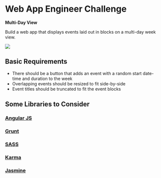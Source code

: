 # Web App Engineer Challenge

**Multi-Day View**

Build a web app that displays events laid out in blocks on a multi-day week view.

![](http://cl.ly/image/1O3C1228362c/content)

## Basic Requirements

- There should be a button that adds an event with a random start date-time and duration to the week
- Overlapping events should be resized to fit side-by-side
- Event titles should be truncated to fit the event blocks

## Some Libraries to Consider

### [Angular JS](https://github.com/angular/angular.js)

### [Grunt](https://github.com/gruntjs/grunt)

### [SASS](https://github.com/sass/sass)

### [Karma](https://github.com/karma-runner/karma)

### [Jasmine](https://github.com/pivotal/jasmine)
